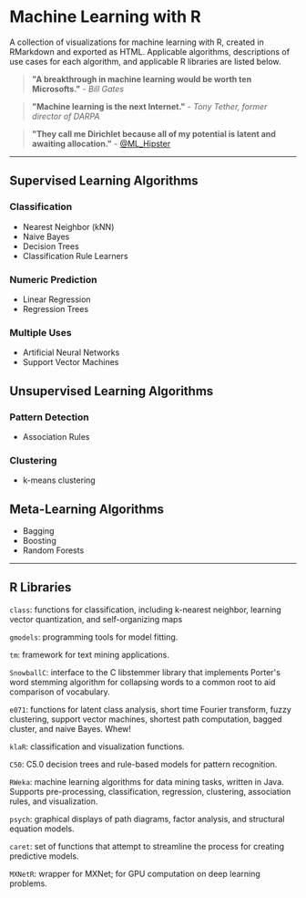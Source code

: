 # Machine Learning with R
A collection of visualizations for machine learning with R, created in RMarkdown and exported as HTML. Applicable algorithms, descriptions of use cases for each algorithm, and applicable R libraries are listed below.

> **"A breakthrough in machine learning would be worth ten Microsofts."** - _Bill Gates_

> **"Machine learning is the next Internet."** - _Tony Tether, former director of DARPA_

> **"They call me Dirichlet because all of my potential is latent and awaiting allocation."** - [@ML_Hipster](http://www.twitter.com/ML_Hipster)

-----
## Supervised Learning Algorithms
### Classification
* Nearest Neighbor (kNN)
* Naive Bayes
* Decision Trees
* Classification Rule Learners

### Numeric Prediction
* Linear Regression
* Regression Trees

### Multiple Uses
* Artificial Neural Networks
* Support Vector Machines

## Unsupervised Learning Algorithms
### Pattern Detection
* Association Rules

### Clustering
* k-means clustering

## Meta-Learning Algorithms
* Bagging
* Boosting
* Random Forests

-----
## R Libraries
`class`: functions for classification, including k-nearest neighbor, learning vector quantization, and self-organizing maps

`gmodels`: programming tools for model fitting.

`tm`: framework for text mining applications.

`SnowballC`: interface to the C libstemmer library that implements Porter's word stemming algorithm for collapsing words to a common root to aid comparison of vocabulary.

`e071`: functions for latent class analysis, short time Fourier transform, fuzzy clustering, support vector machines, shortest path computation, bagged cluster, and naive Bayes. Whew!

`klaR`: classification and visualization functions.

`C50`: C5.0 decision trees and rule-based models for pattern recognition.

`RWeka`: machine learning algorithms for data mining tasks, written in Java. Supports pre-processing, classification, regression, clustering, association rules, and visualization.

`psych`: graphical displays of path diagrams, factor analysis, and structural equation models.

`caret`: set of functions that attempt to streamline the process for creating predictive models.

`MXNetR`: wrapper for MXNet; for GPU computation on deep learning problems.
